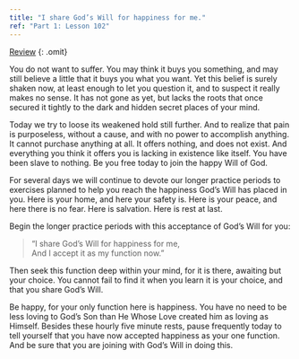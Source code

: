 ```yaml
---
title: "I share God’s Will for happiness for me."
ref: "Part 1: Lesson 102"
---
```


<a class="hide-review" href="/acim/workbook/l116/#l102">Review</a>
{: .omit}

You do not want to suffer. You may think it buys you something, and may
still believe a little that it buys you what you want. Yet this belief is
surely shaken now, at least enough to let you question it, and to
suspect it really makes no sense. It has not gone as yet, but lacks the
roots that once secured it tightly to the dark and hidden secret places
of your mind.

Today we try to loose its weakened hold still further. And to realize
that pain is purposeless, without a cause, and with no power to
accomplish anything. It cannot purchase anything at all. It offers
nothing, and does not exist. And everything you think it offers you is
lacking in existence like itself. You have been slave to nothing. Be you
free today to join the happy Will of God.

For several days we will continue to devote our longer practice periods
to exercises planned to help you reach the happiness God’s Will has
placed in you. Here is your home, and here your safety is. Here is your
peace, and here there is no fear. Here is salvation. Here is rest at
last.

Begin the longer practice periods with this acceptance of God’s Will for
you:

> “I share God’s Will for happiness for me,<br/>
> And I accept it as my function now.”

Then seek this function deep within your mind, for it is there, awaiting
but your choice. You cannot fail to find it when you learn it is your
choice, and that you share God’s Will.

Be happy, for your only function here is happiness. You have no need to
be less loving to God’s Son than He Whose Love created him as loving as
Himself. Besides these hourly five minute rests, pause frequently today
to tell yourself that you have now accepted happiness as your one
function. And be sure that you are joining with God’s Will in doing
this.

